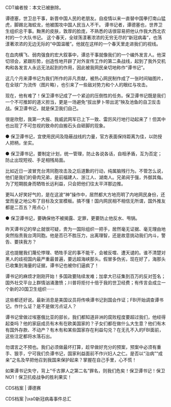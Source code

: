 CDT编者按：本文已被删除。

谭德塞，世卫总干事，新晋中国人民的老朋友。自疫情以来一直替中国拳打南山猛虎，脚踢北海蛟龙，他被围攻中国人民当人不干。 谭书记者，谭德塞也，世界卫生组织总干事。黝黑的皮肤，敦厚的脸庞，不熟悉的话很容易把他认作我大西北农村的一个大队书记。 这个春天，全球荡漾著浓浓的无穷无尽的“新冠病毒”，也荡漾著浓浓的无边无际的“中国温暖”。他就在这样的一个春天里走进我们的视线。

在血肉横飞、弱肉强食的宏大叙事中，谭总干事就像我们的一个编外发言人。他深切领会，紧跟形势，创造性地开辟了对外宣传工作的第二条战线，起到了我外交机构和各发言人永远无法起到的作用，因此被我网民亲切地称作“谭书记”。

这几个月来谭书记为我们所作的非凡贡献，被热心网民制作成了一张时间轴图片，在全球广为流传（图片略），也引来了一些敌对势力和个人的眼红与攻击。

现在，他有难了！保卫谭书记成了一个紧迫的压倒性的任务。保卫谭书记既是我们一个不可推卸的道义担当，更是一场避免“拔出萝卜带出泥”殃及池鱼的自卫反击战。保卫谭书记，就是保卫我们自己。

很是欣慰，我第一大报、我威武网军已上下一致、雷厉风行地行动起来了！但其中也出现了不可忽视的致命的自搬石头自砸脚的现象。

● 保卫谭书记，宜使用民间及隐蔽战线的力量，官方表面保持距离为佳，以防授人把柄，坐实。

● 保卫谭书记，要制定计划，统一管理，防止各说各话，自相矛盾，互为否定；防止出现短视、手足相残局面。

比如近日一波冒充台湾同胞攻击及之后道歉的行动，纯属脑残行为。不管怎么说，他们是我们的骨肉兄弟，是前福建人、浙江人、湖南人。兄弟阋于强，外御其侮。为了短期脱身而牺牲长远利益，只会把他们往太平洋那边推。

更叫人好笑好气的，是在这波“神”操作中，居然都大方地亮明了内地网民身份，还堂而皇之地公布了目标及文宣模板。搞不懂！国内网民相不相信无所谓，国外推友都是二百五？用点心！

● 保卫谭书记，要确保他不被揭露、定罪，更要防止他反水、甩锅。

昨天谭书记的举止就很可疑，贵为一国际组织一把手，居然毫无证据、毫无理由地突然指责我台湾同胞。他是否已不胜压力，出离理智，还是故意挑动我们内斗，警告、要挟我方？

这也提醒我们蔑伦悖理、牺牲手足的事不能干，会被反噬、遭天谴的。谁不清楚对黑人的歧视国内最严重最普遍，要远超海峡那头。假冒多伪劣，现在好了，海那头已收集到海量的证据，谭书记也被你们逼疯了！

谭书记的麻烦才刚刚开始！多国政要陆续发难；加拿大已征集到百万的反对签名；国外社交平台上群情汹涌激愤；川普将拒付十倍于我的世卫经费；有传言会成立一个新的20国卫生组织······

这些都还好说。最新消息是美国议员将传唤谭书记到国会作证；FBI开始调查谭书记。作什么证？是不是做污点证人？

谭书记曾做过埃塞俄比亚的部长，我们都知道非洲的腐败程度要超过我们，他经得起查吗？他的家庭成员有木有在欧美国家的？子女们都在做什么大生意？他们有木有国外存款、不动产？有木有和某些国家存在利益勾兑？在无孔不入的FBI面前，这些注定都将水落石出。

勿谓言之不预也。我们必须做最坏打算，趁早做好充分的预案，预案中必须有重手、狠手，宁可我们负谭书记，国家利益面前不作兴妇人之仁。是否以“治病”“成亲”之名及早把他召到我国来保护起来？掌握在自己手里，心不慌！

如果谭书记失守，背上“千古罪人之第二名”罪名，则我们危矣！保卫谭书记！保卫NO1！保卫抗疫战争的胜利果实！ 

CDS档案 | 谭德赛

CDS档案 |\xa0新冠病毒事件总汇


